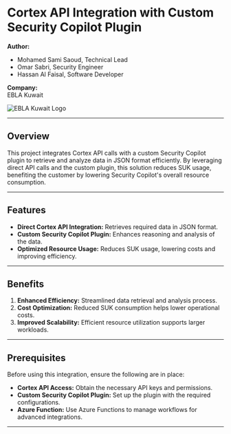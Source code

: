 # Cortex API Integration with Custom Security Copilot Plugin  

**Author:**  
- Mohamed Sami Saoud, Technical Lead  
- Omar Sabri, Security Engineer
- Hassan Al Faisal, Software Developer    

**Company:**  
EBLA Kuwait  

![EBLA Kuwait Logo](https://www.eblacorp.com/wp-content/uploads/ebla_logo.jpg)


---

## Overview  

This project integrates Cortex API calls with a custom Security Copilot plugin to retrieve and analyze data in JSON format efficiently. By leveraging direct API calls and the custom plugin, this solution reduces SUK usage, benefiting the customer by lowering Security Copilot's overall resource consumption.  

---

## Features  

- **Direct Cortex API Integration:** Retrieves required data in JSON format.  
- **Custom Security Copilot Plugin:** Enhances reasoning and analysis of the data.  
- **Optimized Resource Usage:** Reduces SUK usage, lowering costs and improving efficiency.  

---

## Benefits  

1. **Enhanced Efficiency:** Streamlined data retrieval and analysis process.  
2. **Cost Optimization:** Reduced SUK consumption helps lower operational costs.  
3. **Improved Scalability:** Efficient resource utilization supports larger workloads.  

---

## Prerequisites  

Before using this integration, ensure the following are in place:  
- **Cortex API Access:** Obtain the necessary API keys and permissions.  
- **Custom Security Copilot Plugin:** Set up the plugin with the required configurations.  
- **Azure Function:** Use Azure Functions to manage workflows for advanced integrations.  

---
